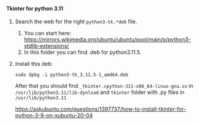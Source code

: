 #### Tkinter for python 3.11
1. Search the web for the right `python3-tk.*deb` file. 
   1. You can start here: https://mirrors.wikimedia.org/ubuntu/ubuntu/pool/main/p/python3-stdlib-extensions/
   2. In this folder you can find .deb for python3.11.5. 
2. Install this deb: 
    ```
    sudo dpkg -i python3-tk_3.11.5-1_amd64.deb
    ```
    After that you should find `_tkinter.cpython-311-x86_64-linux-gnu.so` in `/usr/lib/python3.11/lib-dynload`
    and `tkinter` folder with .py files in `/usr/lib/python3.11`
    
    https://askubuntu.com/questions/1397737/how-to-install-tkinter-for-python-3-9-on-xubuntu-20-04